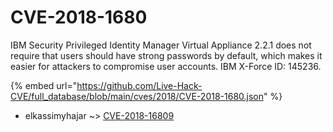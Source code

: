 # CVE-2018-1680

IBM Security Privileged Identity Manager Virtual Appliance 2.2.1 does not require that users should have strong passwords by default, which makes it easier for attackers to compromise user accounts. IBM X-Force ID: 145236.

{% embed url="https://github.com/Live-Hack-CVE/full_database/blob/main/cves/2018/CVE-2018-1680.json" %}


* elkassimyhajar ~> [CVE-2018-16809](https://zeste.alice-snow.ru/2018/database/cve-2018-1680/cve-2018-16809-elkassimyhajar)
